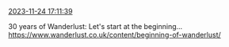 [2023-11-24 17:11:39](https://mstdn.social/@hill_wanderer/111466636873447589)

30 years of Wanderlust: Let&#39;s start at the beginning... <a href="https://www.wanderlust.co.uk/content/beginning-of-wanderlust/" target="_blank" rel="nofollow noopener noreferrer" translate="no">https://www.wanderlust.co.uk/content/beginning-of-wanderlust/</a>